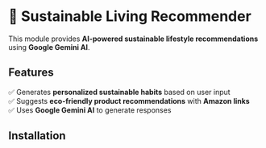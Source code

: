 # 🌱 Sustainable Living Recommender
This module provides **AI-powered sustainable lifestyle recommendations** using **Google Gemini AI**.

## Features
✅ Generates **personalized sustainable habits** based on user input  
✅ Suggests **eco-friendly product recommendations** with **Amazon links**  
✅ Uses **Google Gemini AI** to generate responses  

## Installation
